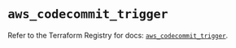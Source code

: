 # `aws_codecommit_trigger`

Refer to the Terraform Registry for docs: [`aws_codecommit_trigger`](https://registry.terraform.io/providers/hashicorp/aws/5.80.0/docs/resources/codecommit_trigger).
